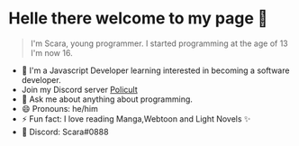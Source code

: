 # Helle there welcome to my page 👋

> I'm Scara, young programmer. I started programming at the age of 13 I'm now 16.

- 🔭 I'm a Javascript Developer learning interested in becoming a software developer. 
- Join my Discord server [Policult](https://discord.gg/B6H5CMN)
- 💬 Ask me about anything about programming.
- 😄 Pronouns: he/him
- ⚡ Fun fact: I love reading Manga,Webtoon and Light Novels ✨
- 💬 Discord: Scara#0888
